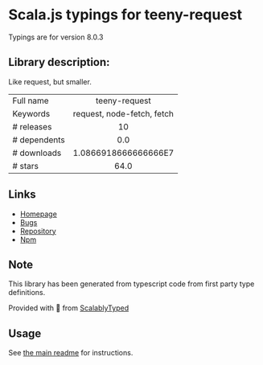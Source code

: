 
# Scala.js typings for teeny-request

Typings are for version 8.0.3

## Library description:
Like request, but smaller.

|                    |                 |
| ------------------ | :-------------: |
| Full name          | teeny-request |
| Keywords           | request, node-fetch, fetch |
| # releases         | 10 |
| # dependents       | 0.0 |
| # downloads        | 1.0866918666666666E7 |
| # stars            | 64.0 |

## Links
- [Homepage](https://github.com/googleapis/teeny-request#readme)
- [Bugs](https://github.com/googleapis/teeny-request/issues)
- [Repository](https://github.com/googleapis/teeny-request)
- [Npm](https://www.npmjs.com/package/teeny-request)
    


## Note
This library has been generated from typescript code from first party type definitions.

Provided with :purple_heart: from [ScalablyTyped](https://github.com/oyvindberg/ScalablyTyped)

## Usage
See [the main readme](../../readme.md) for instructions.


